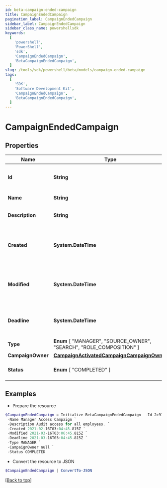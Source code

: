 ```yaml
---
id: beta-campaign-ended-campaign
title: CampaignEndedCampaign
pagination_label: CampaignEndedCampaign
sidebar_label: CampaignEndedCampaign
sidebar_class_name: powershellsdk
keywords:
  [
    'powershell',
    'PowerShell',
    'sdk',
    'CampaignEndedCampaign',
    'BetaCampaignEndedCampaign',
  ]
slug: /tools/sdk/powershell/beta/models/campaign-ended-campaign
tags:
  [
    'SDK',
    'Software Development Kit',
    'CampaignEndedCampaign',
    'BetaCampaignEndedCampaign',
  ]
---
```


# CampaignEndedCampaign

## Properties

| Name | Type | Description | Notes |
| --- | --- | --- | --- |
| **Id** | **String** | Campaign's unique ID for the campaign. | [required] |
| **Name** | **String** | Campaign's unique ID. | [required] |
| **Description** | **String** | Campaign's extended description. | [required] |
| **Created** | **System.DateTime** | Date and time when the campaign was created. | [required] |
| **Modified** | **System.DateTime** | Date and time when the campaign was last modified. | [optional] |
| **Deadline** | **System.DateTime** | Date and time when the campaign is due. | [required] |
| **Type** | **Enum** [ "MANAGER", "SOURCE_OWNER", "SEARCH", "ROLE_COMPOSITION" ] | Campaign's type. | [required] |
| **CampaignOwner** | [**CampaignActivatedCampaignCampaignOwner**](campaign-activated-campaign-campaign-owner) |  | [required] |
| **Status** | **Enum** [ "COMPLETED" ] | Campaign's current status. | [required] |

## Examples

- Prepare the resource

```powershell
$CampaignEndedCampaign = Initialize-BetaCampaignEndedCampaign  -Id 2c91808576f886190176f88cac5a0010 `
 -Name Manager Access Campaign `
 -Description Audit access for all employees. `
 -Created 2021-02-16T03:04:45.815Z `
 -Modified 2021-03-16T03:06:45.815Z `
 -Deadline 2021-03-16T03:04:45.815Z `
 -Type MANAGER `
 -CampaignOwner null `
 -Status COMPLETED
```

- Convert the resource to JSON

```powershell
$CampaignEndedCampaign | ConvertTo-JSON
```

[[Back to top]](#)
